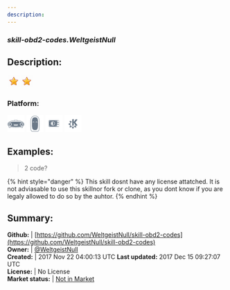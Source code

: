 ```yaml
---
description: 
---
```


### _skill-obd2-codes.WeltgeistNull_  
## Description:  
  
![](../.gitbook/assets/star.png)![](../.gitbook/assets/star.png)  
### Platform:  
 ![Mark I](../.gitbook/assets/mark-1-icon.png)  ![Mark II](../.gitbook/assets/mark-2-icon.png)  ![Picroft](../.gitbook/assets/picroft-icon.png)  ![plasmoid](../.gitbook/assets/kde.png)   
  
## Examples:  
> 2 code?  
  
{% hint style="danger" %}
This skill dosnt have any license attatched. It is not adviasable to use this skillnor fork or clone, as you dont know if you are legaly allowed to do so by the auhtor.
{% endhint %}
  
## Summary:  
**Github:** | [https://github.com/WeltgeistNull/skill-obd2-codes](https://github.com/WeltgeistNull/skill-obd2-codes)  
**Owner:** | [@WeltgeistNull](https://github.com/WeltgeistNull)  
**Created:** | 2017 Nov 22 04:00:13 UTC  **Last updated:** 2017 Dec 15 09:27:07 UTC  
**License:** | No License  
**Market status:** | [Not in Market](https://market.mycroft.ai/skill/)  
